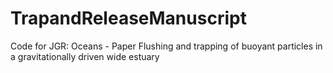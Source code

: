 # TrapandReleaseManuscript
Code for JGR: Oceans - Paper Flushing and trapping of buoyant particles in a gravitationally driven wide estuary
